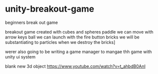 # unity-breakout-game
beginners break out game

breakout game created with cubes and spheres
paddle we can move with arrow keys
ball we can launch with the fire button
bricks we will be substantiating to particles when we destroy the bricks]

werer also going to be writing a game manager to mangae thh game with unity ui system

blank new 3d object
https://www.youtube.com/watch?v=t_ahbdB0AnI
